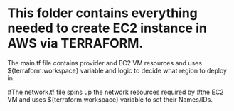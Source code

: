 # This folder contains everything needed to create EC2 instance in AWS via TERRAFORM.

The main.tf file contains provider and EC2 VM resources 
and uses ${terraform.workspace} variable and logic to decide what
region to deploy in.

#The network.tf file spins up the network resources required by #the EC2 VM and uses ${terraform.workspace} variable to set their Names/IDs.
